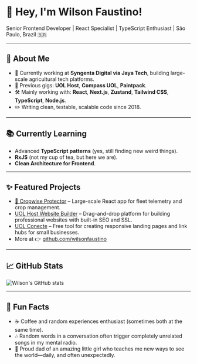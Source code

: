 # 👋 Hey, I'm Wilson Faustino!

Senior Frontend Developer | React Specialist | TypeScript Enthusiast | São Paulo, Brazil 🇧🇷

---

## 🚀 About Me

- 🔭 Currently working at **Syngenta Digital via Jaya Tech**, building large-scale agricultural tech platforms.
- 💼 Previous gigs: **UOL Host**, **Compass UOL**, **Paintpack**.
- 🛠️ Mainly working with: **React**, **Next.js**, **Zustand**, **Tailwind CSS**, **TypeScript**, **Node.js**.
- ✏️ Writing clean, testable, scalable code since 2018.

---

## 📚 Currently Learning

- Advanced **TypeScript patterns** (yes, still finding new weird things).
- **RxJS** (not my cup of tea, but here we are).
- **Clean Architecture for Frontend**.

---

## ✨ Featured Projects

- [🌱 Cropwise Protector](https://protector.cropwise.com) – Large-scale React app for fleet telemetry and crop management.
- [UOL Host Website Builder](https://uolhost.uol.com.br/criador-de-sites) – Drag-and-drop platform for building professional websites with built-in SEO and SSL.
- [UOL Conecte](https://uolhost.uol.com.br/conecte) – Free tool for creating responsive landing pages and link hubs for small businesses.
- More at 👉 [github.com/wilsonfaustino](https://github.com/wilsonfaustino?tab=repositories)

---

## 📈 GitHub Stats

![Wilson's GitHub stats](https://github-readme-stats.vercel.app/api?username=wilsonfaustino&show_icons=true&theme=radical)

---

## 🤘 Fun Facts

- ☕ Coffee and random experiences enthusiast (sometimes both at the same time).
- 🎶 Random words in a conversation often trigger completely unrelated songs in my mental radio.
- 👧 Proud dad of an amazing little girl who teaches me new ways to see the world—daily, and often unexpectedly.
